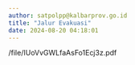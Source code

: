 ```yaml
---
author: satpolpp@kalbarprov.go.id
title: "Jalur Evakuasi"
date: 2024-08-20 04:18:01
---
```

<p>/file/IUoVvGWLfaAsFo1Ecj3z.pdf</p>